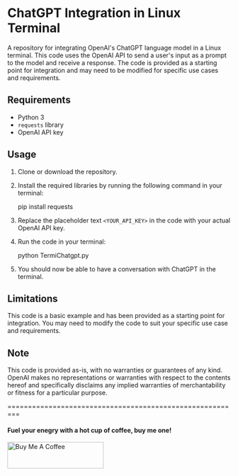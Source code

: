 # ChatGPT Integration in Linux Terminal

A repository for integrating OpenAI's ChatGPT language model in a Linux terminal. This code uses the OpenAI API to send a user's input as a prompt to the model and receive a response. The code is provided as a starting point for integration and may need to be modified for specific use cases and requirements.

## Requirements
- Python 3
- `requests` library
- OpenAI API key

## Usage
1. Clone or download the repository.
2. Install the required libraries by running the following command in your terminal:

    pip install requests

3. Replace the placeholder text `<YOUR_API_KEY>` in the code with your actual OpenAI API key.
4. Run the code in your terminal:

    python TermiChatgpt.py

5. You should now be able to have a conversation with ChatGPT in the terminal.

## Limitations
This code is a basic example and has been provided as a starting point for integration. You may need to modify the code to suit your specific use case and requirements.

## Note
This code is provided as-is, with no warranties or guarantees of any kind. OpenAI makes no representations or warranties with respect to the contents hereof and specifically disclaims any implied warranties of merchantability or fitness for a particular purpose.

=========================================================
####  Fuel your enegry with a hot cup of coffee, buy me one!
<a href="https://www.buymeacoffee.com/PsyberBook" target="_blank"><img src="https://cdn.buymeacoffee.com/buttons/v2/default-yellow.png" alt="Buy Me A Coffee" style="height: 60px !important;width: 217px !important;" ></a>
